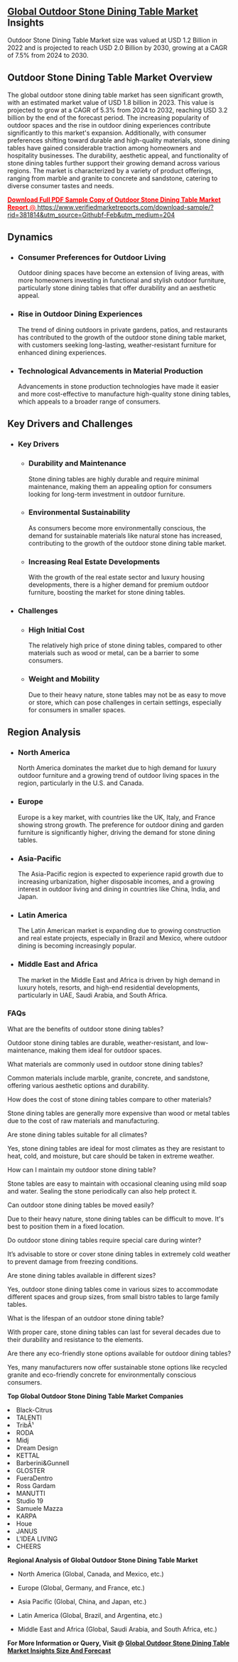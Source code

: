 <h2><a href="https://www.verifiedmarketreports.com/download-sample/?rid=381814&amp;utm_source=Githubf&amp;utm_medium=204" target="_blank">Global Outdoor Stone Dining Table Market</a> Insights</h2><p>Outdoor Stone Dining Table Market size was valued at USD 1.2 Billion in 2022 and is projected to reach USD 2.0 Billion by 2030, growing at a CAGR of 7.5% from 2024 to 2030.</p><p> <h2>Outdoor Stone Dining Table Market Overview</h2> <p>The global outdoor stone dining table market has seen significant growth, with an estimated market value of USD 1.8 billion in 2023. This value is projected to grow at a CAGR of 5.3% from 2024 to 2032, reaching USD 3.2 billion by the end of the forecast period. The increasing popularity of outdoor spaces and the rise in outdoor dining experiences contribute significantly to this market's expansion. Additionally, with consumer preferences shifting toward durable and high-quality materials, stone dining tables have gained considerable traction among homeowners and hospitality businesses. The durability, aesthetic appeal, and functionality of stone dining tables further support their growing demand across various regions. The market is characterized by a variety of product offerings, ranging from marble and granite to concrete and sandstone, catering to diverse consumer tastes and needs.</p> <p><a href="#"><p><span class=""><span style="color: #ff0000;"><strong>Download Full PDF Sample Copy of Outdoor Stone Dining Table Market Report</strong> @ </span><a href="https://www.verifiedmarketreports.com/download-sample/?rid=381814&amp;utm_source=Githubf-Feb&amp;utm_medium=204" target="_blank">https://www.verifiedmarketreports.com/download-sample/?rid=381814&amp;utm_source=Githubf-Feb&amp;utm_medium=204</a></span></p></a></p> <h2>Dynamics</h2> <ul> <li><h3>Consumer Preferences for Outdoor Living</h3> Outdoor dining spaces have become an extension of living areas, with more homeowners investing in functional and stylish outdoor furniture, particularly stone dining tables that offer durability and an aesthetic appeal.</li> <li><h3>Rise in Outdoor Dining Experiences</h3> The trend of dining outdoors in private gardens, patios, and restaurants has contributed to the growth of the outdoor stone dining table market, with customers seeking long-lasting, weather-resistant furniture for enhanced dining experiences.</li> <li><h3>Technological Advancements in Material Production</h3> Advancements in stone production technologies have made it easier and more cost-effective to manufacture high-quality stone dining tables, which appeals to a broader range of consumers.</li> </ul> <h2>Key Drivers and Challenges</h2> <ul> <li><h3>Key Drivers</h3> <ul> <li><h3>Durability and Maintenance</h3> Stone dining tables are highly durable and require minimal maintenance, making them an appealing option for consumers looking for long-term investment in outdoor furniture.</li> <li><h3>Environmental Sustainability</h3> As consumers become more environmentally conscious, the demand for sustainable materials like natural stone has increased, contributing to the growth of the outdoor stone dining table market.</li> <li><h3>Increasing Real Estate Developments</h3> With the growth of the real estate sector and luxury housing developments, there is a higher demand for premium outdoor furniture, boosting the market for stone dining tables.</li> </ul> </li> <li><h3>Challenges</h3> <ul> <li><h3>High Initial Cost</h3> The relatively high price of stone dining tables, compared to other materials such as wood or metal, can be a barrier to some consumers.</li> <li><h3>Weight and Mobility</h3> Due to their heavy nature, stone tables may not be as easy to move or store, which can pose challenges in certain settings, especially for consumers in smaller spaces.</li> </ul> </li> </ul> <h2>Region Analysis</h2> <ul> <li><h3>North America</h3> North America dominates the market due to high demand for luxury outdoor furniture and a growing trend of outdoor living spaces in the region, particularly in the U.S. and Canada.</li> <li><h3>Europe</h3> Europe is a key market, with countries like the UK, Italy, and France showing strong growth. The preference for outdoor dining and garden furniture is significantly higher, driving the demand for stone dining tables.</li> <li><h3>Asia-Pacific</h3> The Asia-Pacific region is expected to experience rapid growth due to increasing urbanization, higher disposable incomes, and a growing interest in outdoor living and dining in countries like China, India, and Japan.</li> <li><h3>Latin America</h3> The Latin American market is expanding due to growing construction and real estate projects, especially in Brazil and Mexico, where outdoor dining is becoming increasingly popular.</li> <li><h3>Middle East and Africa</h3> The market in the Middle East and Africa is driven by high demand in luxury hotels, resorts, and high-end residential developments, particularly in UAE, Saudi Arabia, and South Africa.</li> </ul> <h3>FAQs</h3> <p>What are the benefits of outdoor stone dining tables?</p> <p>Outdoor stone dining tables are durable, weather-resistant, and low-maintenance, making them ideal for outdoor spaces.</p> <p>What materials are commonly used in outdoor stone dining tables?</p> <p>Common materials include marble, granite, concrete, and sandstone, offering various aesthetic options and durability.</p> <p>How does the cost of stone dining tables compare to other materials?</p> <p>Stone dining tables are generally more expensive than wood or metal tables due to the cost of raw materials and manufacturing.</p> <p>Are stone dining tables suitable for all climates?</p> <p>Yes, stone dining tables are ideal for most climates as they are resistant to heat, cold, and moisture, but care should be taken in extreme weather.</p> <p>How can I maintain my outdoor stone dining table?</p> <p>Stone tables are easy to maintain with occasional cleaning using mild soap and water. Sealing the stone periodically can also help protect it.</p> <p>Can outdoor stone dining tables be moved easily?</p> <p>Due to their heavy nature, stone dining tables can be difficult to move. It's best to position them in a fixed location.</p> <p>Do outdoor stone dining tables require special care during winter?</p> <p>It’s advisable to store or cover stone dining tables in extremely cold weather to prevent damage from freezing conditions.</p> <p>Are stone dining tables available in different sizes?</p> <p>Yes, outdoor stone dining tables come in various sizes to accommodate different spaces and group sizes, from small bistro tables to large family tables.</p> <p>What is the lifespan of an outdoor stone dining table?</p> <p>With proper care, stone dining tables can last for several decades due to their durability and resistance to the elements.</p> <p>Are there any eco-friendly stone options available for outdoor dining tables?</p> <p>Yes, many manufacturers now offer sustainable stone options like recycled granite and eco-friendly concrete for environmentally conscious consumers.</p> </p><p><strong>Top Global Outdoor Stone Dining Table Market Companies</strong></p><div data-test-id=""><p><li>Black-Citrus</li><li> TALENTI</li><li> TribÃ¹</li><li> RODA</li><li> Midj</li><li> Dream Design</li><li> KETTAL</li><li> Barberini&Gunnell</li><li> GLOSTER</li><li> FueraDentro</li><li> Ross Gardam</li><li> MANUTTI</li><li> Studio 19</li><li> Samuele Mazza</li><li> KARPA</li><li> Houe</li><li> JANUS</li><li> L'IDEA LIVING</li><li> CHEERS</li></p><div><strong>Regional Analysis of&nbsp;Global Outdoor Stone Dining Table Market</strong></div><ul><li dir="ltr"><p dir="ltr">North America&nbsp;(Global, Canada, and Mexico, etc.)</p></li><li dir="ltr"><p dir="ltr">Europe (Global, Germany, and France, etc.)</p></li><li dir="ltr"><p dir="ltr">Asia Pacific&nbsp;(Global, China, and Japan, etc.)</p></li><li dir="ltr"><p dir="ltr">Latin America&nbsp;(Global, Brazil, and Argentina, etc.)</p></li><li dir="ltr">Middle East and Africa&nbsp;(Global, Saudi Arabia, and South Africa, etc.)</li></ul><p><strong>For More Information or Query, Visit @&nbsp;</strong><strong><a href="https://www.verifiedmarketreports.com/product/outdoor-stone-dining-table-market/?utm_source=Githubf&amp;utm_medium=204" target="_blank">Global Outdoor Stone Dining Table Market Insights Size And Forecast</a></strong></p></div>
